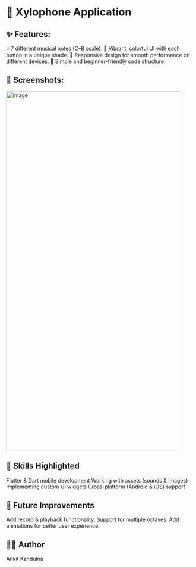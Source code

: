# 🎵 Xylophone Application

## ✨ Features:
  🎶 7 different musical notes (C–B scale).
  🌈 Vibrant, colorful UI with each button in a unique shade.
  📱 Responsive design for smooth performance on different devices.
  🧩 Simple and beginner-friendly code structure.
  
## 📸 Screenshots:
  <img width="471" height="966" alt="image" src="https://github.com/user-attachments/assets/20a9fc20-7b0a-4a9e-987e-91838005a5b4" />

## 🎯 Skills Highlighted
  Flutter & Dart mobile development
  Working with assets (sounds & images)
  Implementing custom UI widgets
  Cross-platform (Android & iOS) support

## 📌 Future Improvements
  Add record & playback functionality.
  Support for multiple octaves.
  Add animations for better user experience.

## 👨‍💻 Author
  Ankit Kandulna
